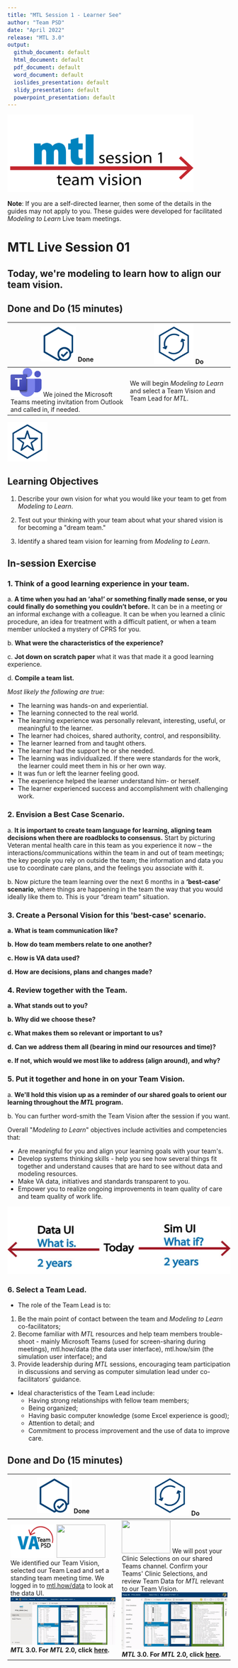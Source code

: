 ```yaml
---
title: "MTL Session 1 - Learner See"
author: "Team PSD"
date: "April 2022"
release: "MTL 3.0"
output: 
  github_document: default
  html_document: default
  pdf_document: default
  word_document: default
  ioslides_presentation: default
  slidy_presentation: default
  powerpoint_presentation: default
---
```


[<img src = "https://github.com/lzim/teampsd/blob/master/resources/title_slides/mtl_s01_teamvision_title.png"
     height = "175" width = "420">](#DontLink)

**Note**: If you are a self-directed learner, then some of the details in the guides may not apply to you. These guides were developed for facilitated *Modeling to Learn* Live team meetings.

# MTL Live Session 01

## Today, we're modeling to learn how to align our team vision.

## Done and Do (15 minutes)
<!-- Done and Do Table -->
|[<img src = "https://github.com/lzim/teampsd/blob/master/resources/icons/done.png" alt = "Done" height = "80" width = "80">](#Done-and-Do) **Done** | [<img src = "https://github.com/lzim/teampsd/blob/master/resources/icons/do.png" alt = "Do" height = "90" width = "90">](#Done-and-Do) **Do** |
| --- | --- |
|[<img src = "https://github.com/lzim/teampsd/blob/master/resources/logos/ms_teams_logo.png?raw=true" height = "65" width = "70">](#DontLink) We joined the Microsoft Teams meeting invitation from Outlook and called in, if needed.| We will begin _Modeling to Learn_ and select a Team Vision and Team Lead for _MTL_. |

<!-- Learning Objectives Icon -->
[<img src = "https://github.com/lzim/teampsd/blob/master/resources/icons/learning_objectives.png" alt = "Learning Objectives" height = "90" width = "90" style ="display: inline-block">](#DontLink)

## Learning Objectives

1. Describe your own vision for what you would like your team to get from *Modeling to Learn*.

2. Test out your thinking with your team about what your shared vision is for becoming a "dream team."

3. Identify a shared team vision for learning from *Modeling to Learn*.

## In-session Exercise 

### 1. Think of a good learning experience in your team. 

a. **A time when you had an ‘aha!’ or something finally made sense, or you could finally do something you couldn’t before.** It can be in a meeting or an informal exchange with a colleague. It can be when you learned a clinic procedure, an idea for treatment with a difficult patient, or when a team member unlocked a mystery of CPRS for you. 

b. **What were the characteristics of the experience?** 

c. **Jot down on scratch paper** what it was that made it a good learning experience. 

d. **Compile a team list.**

*Most likely the following are true:*
  - The learning was hands-on and experiential.
  - The learning connected to the real world.
  - The learning experience was personally relevant, interesting, useful, or meaningful to the learner.
  - The learner had choices, shared authority, control, and responsibility.
  - The learner learned from and taught others.
  - The learner had the support he or she needed.
  - The learning was individualized. If there were standards for the work, the learner could meet them in his or her own way.
  - It was fun or left the learner feeling good.
  - The experience helped the learner understand him- or herself.
  - The learner experienced success and accomplishment with challenging work.

### 2. Envision a Best Case Scenario. 

a. **It is important to create team language for learning, aligning team decisions when there are roadblocks to consensus.** Start by picturing Veteran mental health care in this team as you experience it now – the interactions/communications within the team in and out of team meetings; the key people you rely on outside the team; the information and data you use to coordinate care plans, and the feelings you associate with it.

b. Now picture the team learning over the next 6 months in a **‘best-case’ scenario**, where things are happening in the team the way that you would ideally like them to. This is your “dream team” situation.

### 3. Create a Personal Vision for this 'best-case' scenario.

**a. What is team communication like?**

**b. How do team members relate to one another?**

**c. How is VA data used?**

**d. How are decisions, plans and changes made?**

### 4. Review together with the Team.

**a. What stands out to you?**

**b. Why did we choose these?**

**c. What makes them so relevant or important to us?**

**d. Can we address them all (bearing in mind our resources and time)?**

**e. If not, which would we most like to address (align around), and why?**

### 5. Put it together and hone in on your Team Vision.

a. **We'll hold this vision up as a reminder of our shared goals to orient our learning throughout the *MTL* program.**
  
b. You can further word-smith the Team Vision after the session if you want.
  
Overall "_Modeling to Learn_" objectives include activities and competencies that:

- Are meaningful for you and align your learning goals with your team's.
- Develop systems thinking skills - help you see how several things fit together and understand causes that are hard to see without data and modeling resources.
- Make VA data, initiatives and standards transparent to you.
- Empower you to realize ongoing improvements in team quality of care and team quality of work life.

[<img src = "https://raw.githubusercontent.com/lzim/teampsd/master/resources/illustrations/data_ui_sim_ui.png">](#DontLink)

### 6. Select a Team Lead.
 
-  The role of the Team Lead is to:
1. Be the main point of contact between the team and *Modeling to Learn* co-facilitators;
2. Become familiar with *MTL* resources and help team members trouble-shoot - mainly Microsoft Teams (used for screen-sharing during meetings), mtl.how/data (the data user interface), mtl.how/sim (the simulation user interface); and
3. Provide leadership during *MTL* sessions, encouraging team participation in discussions and serving as computer simulation lead under co-facilitators' guidance.  

- Ideal characteristics of the Team Lead include:
   - Having strong relationships with fellow team members;
   - Being organized;
   - Having basic computer knowledge (some Excel experience is good);
   - Attention to detail; and
   - Commitment to process improvement and the use of data to improve care.

## Done and Do (15 minutes)

<!-- Done and Do Table -->
| [<img src = "https://github.com/lzim/teampsd/blob/master/resources/icons/done.png" height = "80" width = "80">](#DontLink) **Done** | [<img src = "https://github.com/lzim/teampsd/blob/master/resources/icons/do.png" height = "90" width = "90">](#DontLink) **Do** |
|--- | --- |
| [<img src = "https://raw.githubusercontent.com/lzim/teampsd/master/resources/logos/va_team_psd_logo_sq_sm.png" height = "75" width = "100">](mailto:mtl.help@va.gov) [<img src = "https://raw.githubusercontent.com/lzim/teampsd/master/resources/logos/mtl_how_data_sm.png" height = "75" width = "110">](http://mtl.how/data) We identified our Team Vision, selected our Team Lead and set a standing team meeting time. We logged in to [mtl.how/data](https://mtl.how/data) to look at the data UI. [![](https://github.com/lzim/teampsd/blob/master/resources/gifs/mtl_2.5/data_ui_home_page_clinic_selection.gif?raw=true)](#DontLink) **_MTL_ 3.0. For _MTL_ 2.0, click [here](https://github.com/lzim/mtl/blob/master/release_2.0/mtl_session01_see.md).**| [<img src= "https://raw.githubusercontent.com/lzim/teampsd/master/resources/logos/mtl_how_data_sm.png" height= "75" width= "110"/>](http://mtl.how/data) We will post your Clinic Selections on our shared Teams channel. Confirm your Teams' Clinic Selections, and review Team Data for _MTL_ relevant to our Team Vision. [![](https://github.com/lzim/teampsd/blob/master/resources/gifs/mtl_2.5/data_ui_eraser_reset.gif?raw=true)](#DontLink)**_MTL_ 3.0. For _MTL_ 2.0, click [here](https://github.com/lzim/mtl/blob/master/release_2.0/mtl_session01_see.md).**|
